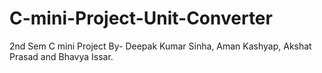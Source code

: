 # C-mini-Project-Unit-Converter ##
2nd Sem C mini Project 
By- Deepak Kumar Sinha, Aman Kashyap, Akshat Prasad and Bhavya Issar.
